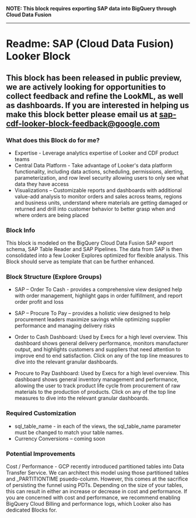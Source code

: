 **NOTE: This block requires exporting SAP data into BigQuery through Cloud Data Fusion**

___
# Readme: SAP (Cloud Data Fusion) Looker Block

## This block has been released in public preview, we are actively looking for opportunities to collect feedback and refine the LookML, as well as dashboards. If you are interested in helping us make this block better please email us at sap-cdf-looker-block-feedback@google.com 

### What does this Block do for me?

- Expertise - Leverage analytics expertise of Looker and CDF product teams
- Central Data Platform - Take advantage of Looker's data platform functionality, including data actions, scheduling, permissions, alerting, parameterization, and row level security allowing users to only see what data they have access
- Visualizations – Customizable reports and dashboards with additional value-add analysis to monitor orders and sales across teams, regions and business units, understand where materials are getting damaged or returned and drill into customer behavior to better grasp when and where orders are being placed

### Block Info
This block is modeled on the BigQuery Cloud Data Fusion SAP export schema, SAP Table Reader and SAP Pipelines. The data from SAP is then consolidated into a few Looker Explores optimized for flexible analysis. This Block should serve as template that can be further enhanced. 

### Block Structure (Explore Groups)
- SAP – Order To Cash - provides a comprehensive view designed help with order management, highlight gaps in order fulfillment, and report order profit and loss
- SAP – Procure To Pay – provides a holistic view designed to help procurement leaders maximize savings while optimizing supplier performance and managing delivery risks
- Order to Cash Dashboard: Used by Execs for a high level overview. This dashboard shows general delivery performance, monitors manufacturer output, and highlights customers and suppliers that need attention to improve end to end satisfaction. Click on any of the top line measures to dive into the relevant granular dashboards.
 
- Procure to Pay Dashboard: Used by Execs for a high level overview. This dashboard shows general inventory management and performance, allowing the user to track product life cycle from procurement of raw materials to the production of products.  Click on any of the top line measures to dive into the relevant granular dashboards.
 

### Required Customization
- sql_table_name - in each of the views, the sql_table_name parameter must be changed to match your table names.
- Currency Conversions – coming soon

### Potential Improvements
Cost / Performance - GCP recently introduced partitioned tables into Data Transfer Service. We can architect this model using those partitioned tables and _PARTITIONTIME psuedo-column. However, this comes at the sacrifice of persisting the funnel using PDTs. Depending on the size of your tables, this can result in either an increase or decrease in cost and performance.
If you are concerned with cost and performance, we recommend enabling BigQuery Cloud Billing and performance logs, which Looker also has dedicated Blocks for.
